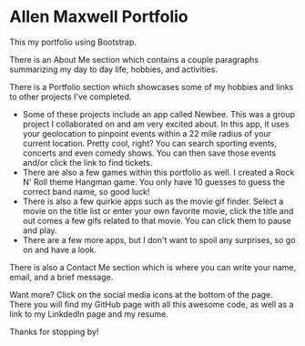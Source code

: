 # Allen Maxwell Portfolio

This my portfolio using Bootstrap. 

There is an About Me section which contains a couple paragraphs summarizing my day to day life, hobbies, and activities.

There is a Portfolio section which showcases some of my hobbies and links to other projects I've completed. 
  - Some of these projects include an app called Newbee. This was a group project I collaborated on and am very excited about. In this app, it uses your geolocation to pinpoint events within a 22 mile radius of your current location. Pretty cool, right? You can search sporting events, concerts and even comedy shows. You can then save those events and/or click the link to find tickets. 
  - There are also a few games within this portfolio as well. I created a Rock N' Roll theme Hangman game. You only have 10 guesses to guess the correct band name, so good luck!
  - There is also a few quirkie apps such as the movie gif finder. Select a movie on the title list or enter your own favorite movie, click the title and out comes a few gifs related to that movie. You can click them to pause and play.
  - There are a few more apps, but I don't want to spoil any surprises, so go on and have a look. 
  
There is also a Contact Me section which is where you can write your name, email, and a brief message.

Want more? Click on the social media icons at the bottom of the page. There you will find my GitHub page with all this awesome code, as well as a link to my LinkdedIn page and my resume. 

Thanks for stopping by!
